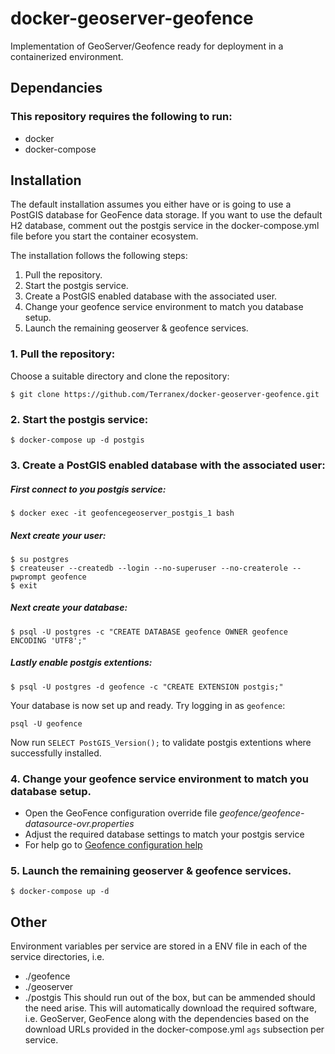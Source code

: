 # docker-geoserver-geofence
Implementation of GeoServer/Geofence ready for deployment in a containerized environment.

## Dependancies
### This repository requires the following to run:
- docker
- docker-compose

## Installation
The default installation assumes you either have or is going to use a PostGIS database for GeoFence data storage. 
If you want to use the default H2 database, comment out the postgis service in the docker-compose.yml file before you start the container ecosystem.

The installation follows the following steps:

1. Pull the repository.
2. Start the postgis service.
3. Create a PostGIS enabled database with the associated user.
4. Change your geofence service environment to match you database setup.
5. Launch the remaining geoserver & geofence services.

### 1. Pull the repository:
Choose a suitable directory and clone the repository:
```
$ git clone https://github.com/Terranex/docker-geoserver-geofence.git
```

### 2. Start the postgis service:
`$ docker-compose up -d postgis`

### 3. Create a PostGIS enabled database with the associated user:
##### First connect to you postgis service:
`$ docker exec -it geofencegeoserver_postgis_1 bash`
##### Next create your user:
```
$ su postgres
$ createuser --createdb --login --no-superuser --no-createrole --pwprompt geofence
$ exit
```
##### Next create your database:
`$ psql -U postgres -c "CREATE DATABASE geofence OWNER geofence ENCODING 'UTF8';"`
##### Lastly enable postgis extentions:
`$ psql -U postgres -d geofence -c "CREATE EXTENSION postgis;"`

Your database is now set up and ready. 
Try logging in as `geofence`:
```
psql -U geofence
```
Now run `SELECT PostGIS_Version();` to validate postgis extentions where successfully installed.

### 4. Change your geofence service environment to match you database setup.
 - Open the GeoFence configuration override file *geofence/geofence-datasource-ovr.properties*
 - Adjust the required database settings to match your postgis service
 - For help go to [Geofence configuration help](https://github.com/geoserver/geofence/wiki/GeoFence-configuration)

### 5. Launch the remaining geoserver & geofence services.
`$ docker-compose up -d`


## Other
Environment variables per service are stored in a ENV file in each of the service directories, i.e.
- ./geofence
- ./geoserver
- ./postgis
This should run out of the box, but can be ammended should the need arise.
This will automatically download the required software, i.e. GeoServer, GeoFence along with the dependencies based on the download URLs provided in the docker-compose.yml `ags` subsection per service.
